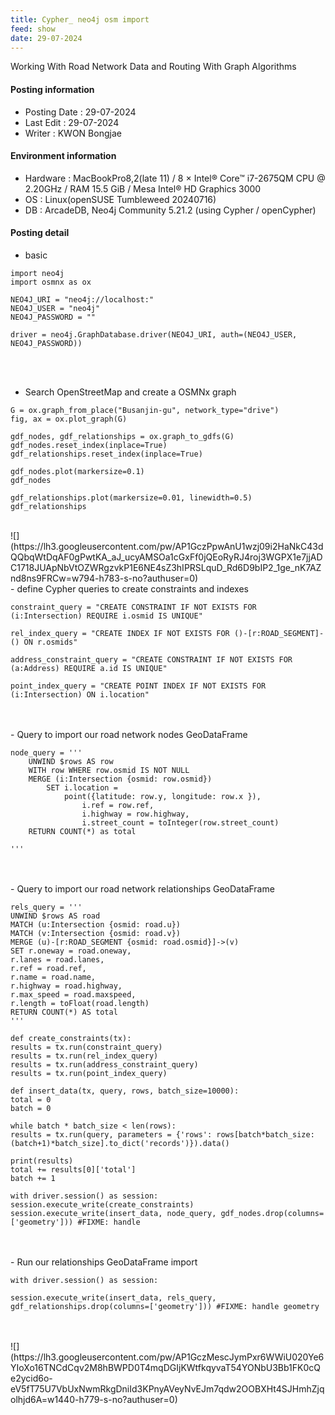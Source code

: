 ```yaml
---
title: Cypher_ neo4j osm import
feed: show
date: 29-07-2024
---
```

Working With Road Network Data and Routing With Graph Algorithms

#### Posting information

- Posting Date : 29-07-2024  
- Last Edit : 29-07-2024  
- Writer : KWON Bongjae

#### Environment information

- Hardware : MacBookPro8,2(late 11) /  8 × Intel® Core™ i7-2675QM CPU @ 2.20GHz / RAM 15.5 GiB / Mesa Intel® HD Graphics 3000 <br>
- OS : Linux(openSUSE Tumbleweed 20240716) <br>
- DB : ArcadeDB, Neo4j Community 5.21.2 (using Cypher / openCypher) <br> 

#### Posting detail

- basic

```
import neo4j
import osmnx as ox

NEO4J_URI = "neo4j://localhost:"
NEO4J_USER = "neo4j"
NEO4J_PASSWORD = ""

driver = neo4j.GraphDatabase.driver(NEO4J_URI, auth=(NEO4J_USER, NEO4J_PASSWORD))
```
<br><br>
- Search OpenStreetMap and create a OSMNx graph

```
G = ox.graph_from_place("Busanjin-gu", network_type="drive")
fig, ax = ox.plot_graph(G)

gdf_nodes, gdf_relationships = ox.graph_to_gdfs(G)
gdf_nodes.reset_index(inplace=True)
gdf_relationships.reset_index(inplace=True)

gdf_nodes.plot(markersize=0.1)
gdf_nodes

gdf_relationships.plot(markersize=0.01, linewidth=0.5)
gdf_relationships
```
<br>
![](https://lh3.googleusercontent.com/pw/AP1GczPpwAnU1wzj09i2HaNkC43dQQbqWtDqAF0gPwtKA_aJ_ucyAMSOa1cGxFf0jQEoRyRJ4roj3WGPX1e7jjADC1718JUApNbVtOZWRgzvkP1E6NE4sZ3hIPRSLquD_Rd6D9bIP2_1ge_nK7AZnd8ns9FRCw=w794-h783-s-no?authuser=0)
<br>
- define Cypher queries to create constraints and indexes

```
constraint_query = "CREATE CONSTRAINT IF NOT EXISTS FOR (i:Intersection) REQUIRE i.osmid IS UNIQUE"

rel_index_query = "CREATE INDEX IF NOT EXISTS FOR ()-[r:ROAD_SEGMENT]-() ON r.osmids"

address_constraint_query = "CREATE CONSTRAINT IF NOT EXISTS FOR (a:Address) REQUIRE a.id IS UNIQUE"

point_index_query = "CREATE POINT INDEX IF NOT EXISTS FOR (i:Intersection) ON i.location"
```
<br>
<br>
- Query to import our road network nodes GeoDataFrame

```
node_query = '''
	UNWIND $rows AS row
	WITH row WHERE row.osmid IS NOT NULL
	MERGE (i:Intersection {osmid: row.osmid})
		SET i.location =
			point({latitude: row.y, longitude: row.x }),
				i.ref = row.ref,
				i.highway = row.highway,
				i.street_count = toInteger(row.street_count)
	RETURN COUNT(*) as total

'''
```
<br>
<br>
- Query to import our road network relationships GeoDataFrame

```
rels_query = '''
UNWIND $rows AS road
MATCH (u:Intersection {osmid: road.u})
MATCH (v:Intersection {osmid: road.v})
MERGE (u)-[r:ROAD_SEGMENT {osmid: road.osmid}]->(v)
SET r.oneway = road.oneway,
r.lanes = road.lanes,
r.ref = road.ref,
r.name = road.name,
r.highway = road.highway,
r.max_speed = road.maxspeed,
r.length = toFloat(road.length)
RETURN COUNT(*) AS total
'''
 
def create_constraints(tx):
results = tx.run(constraint_query)
results = tx.run(rel_index_query)
results = tx.run(address_constraint_query)
results = tx.run(point_index_query)

def insert_data(tx, query, rows, batch_size=10000):
total = 0
batch = 0

while batch * batch_size < len(rows):
results = tx.run(query, parameters = {'rows': rows[batch*batch_size:(batch+1)*batch_size].to_dict('records')}).data()

print(results)
total += results[0]['total']
batch += 1

with driver.session() as session:
session.execute_write(create_constraints)
session.execute_write(insert_data, node_query, gdf_nodes.drop(columns=['geometry'])) #FIXME: handle
```
<br>
<br>
- Run our relationships GeoDataFrame import

```
with driver.session() as session:

session.execute_write(insert_data, rels_query, gdf_relationships.drop(columns=['geometry'])) #FIXME: handle geometry
```
<br>
<br>
![](https://lh3.googleusercontent.com/pw/AP1GczMescJymPxr6WWiU020Ye6YIoXo16TNCdCqv2M8hBWPD0T4mqDGIjKWtfkqyvaT54YONbU3Bb1FK0cQe2ycid6o-eV5fT75U7VbUxNwmRkgDniId3KPnyAVeyNvEJm7qdw2OOBXHt4SJHmhZjqolhjd6A=w1440-h779-s-no?authuser=0)